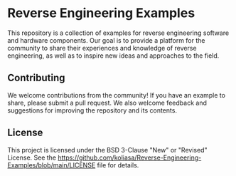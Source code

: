 # Reverse Engineering Examples

This repository is a collection of examples for reverse engineering software and hardware components. Our goal is to provide a platform for the community to share their experiences and knowledge of reverse engineering, as well as to inspire new ideas and approaches to the field.
<!--
## Examples

- Example 1: Reverse engineering a simple Android app

- Example 2: Reverse engineering a network protocol

- Example 3: Reverse engineering a hardware component

- Example 4: Reverse engineering a closed-source application

Each example includes detailed instructions and guidance for reverse engineering the target, as well as tips and tricks for overcoming common challenges.
-->
## Contributing

We welcome contributions from the community! If you have an example to share, please submit a pull request. We also welcome feedback and suggestions for improving the repository and its contents.

## License

This project is licensed under the BSD 3-Clause "New" or "Revised" License. See the https://github.com/koliasa/Reverse-Engineering-Examples/blob/main/LICENSE file for details.
